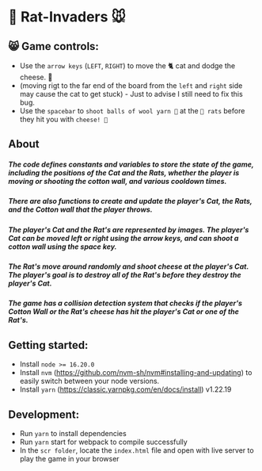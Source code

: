 # 🐀 Rat-Invaders 🐭

## 😸 Game controls:

- Use the `arrow keys` (`LEFT`, `RIGHT`) to move the 🐈 cat and dodge the cheese. 🧀
- (moving rigt to the far end of the board from the `left` and `right` side may cause the cat to get stuck) - Just to advise I still need to fix this bug.
- Use the `spacebar` to `shoot balls of wool yarn 🧶` at the `🐀 rats` before they hit you with `cheese! 🧀`

## About

##### The code defines constants and variables to store the state of the game, including the positions of the Cat and the Rats, whether the player is moving or shooting the cotton wall, and various cooldown times.

##### There are also functions to create and update the player's Cat, the Rats, and the Cotton wall that the player throws.

##### The player's Cat and the Rat's are represented by images. The player's Cat can be moved left or right using the arrow keys, and can shoot a cotton wall using the space key.

##### The Rat's move around randomly and shoot cheese at the player's Cat. The player's goal is to destroy all of the Rat's before they destroy the player's Cat.

##### The game has a collision detection system that checks if the player's Cotton Wall or the Rat's cheese has hit the player's Cat or one of the Rat's.

## Getting started:

- Install `node >= 16.20.0`
- Install `nvm` (https://github.com/nvm-sh/nvm#installing-and-updating) to easily switch between your node versions.
- Install `yarn` (https://classic.yarnpkg.com/en/docs/install) v1.22.19

## Development:

- Run `yarn` to install dependencies
- Run `yarn` start for webpack to compile successfully
- In the `scr folder`, locate the `index.html` file and open with live server to play the game in your browser
